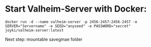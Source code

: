 # Start Valheim-Server with Docker:

~~~~~
docker run -d --name valheim-server -p 2456-2457:2456-2457 -e SERVER="Servername" -e SEED="anyseed" -e PASSWORD="secret" joyki/valheim-server:latest
~~~~~

Next step:
mountable savegmae folder